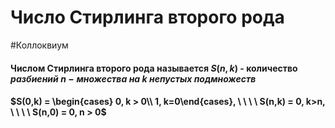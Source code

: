 # Число Стирлинга второго рода
#Коллоквиум 
#### Числом Стирлинга второго рода называется $S(n,k)$ - количество $разбиений\ n-множества\ на\ k\ непустых\ подмножеств$
#### $S(0,k) = \begin{cases} 0, k > 0\\ 1, k=0\end{cases}, \ \ \ \ S(n,k) = 0, k>n, \ \ \ \ S(n,0) = 0, n > 0$
